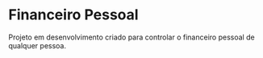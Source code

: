 # Financeiro Pessoal

Projeto em desenvolvimento criado para controlar o financeiro pessoal de qualquer pessoa.
